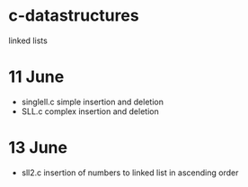 # c-datastructures
linked lists

# 11 June
* singlell.c simple insertion and deletion
* SLL.c complex insertion and deletion 

# 13 June
* sll2.c insertion of numbers to linked list in ascending order